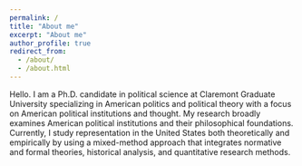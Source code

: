 ```yaml
---
permalink: /
title: "About me"
excerpt: "About me"
author_profile: true
redirect_from: 
  - /about/
  - /about.html
---
```


Hello. I am a Ph.D. candidate in political science at Claremont Graduate University specializing in American politics and political theory with a focus on American political institutions and thought. My research broadly examines American political institutions and their philosophical foundations. Currently, I study representation in the United States both theoretically and empirically by using a mixed-method approach that integrates normative and formal theories, historical analysis, and quantitative research methods. 
